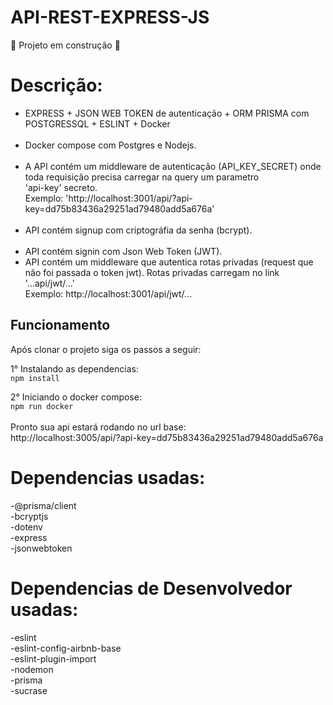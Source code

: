 # API-REST-EXPRESS-JS

:construction: Projeto em construção :construction: <br>

# Descrição:

- EXPRESS + JSON WEB TOKEN de autenticação + ORM PRISMA com POSTGRESSQL + ESLINT + Docker <br>
  <br>
- Docker compose com Postgres e Nodejs.<br>
  <br>
- A API contém um middleware de autenticação (API_KEY_SECRET) onde toda requisição precisa carregar na query um parametro<br> 'api-key' secreto.<br>
  Exemplo: 'http://localhost:3001/api/?api-key=dd75b83436a29251ad79480add5a676a'<br>
  <br>
- API contém signup com criptográfia da senha (bcrypt).<br>
  <br>
- API contém signin com Json Web Token (JWT).
  <br>
- API contém um middleware que autentica rotas privadas (request que não foi passada o token jwt). Rotas privadas carregam no link '...api/jwt/...'<br>
  Exemplo: http://localhost:3001/api/jwt/...<br>

## Funcionamento

Após clonar o projeto siga os passos a seguir:<br>

1° Instalando as dependencias:<br>
`npm install`<br>

2° Iniciando o docker compose:<br>
`npm run docker`<br>
<br>
Pronto sua api estará rodando no url base:<br>
http://localhost:3005/api/?api-key=dd75b83436a29251ad79480add5a676a<br>

# Dependencias usadas:

-@prisma/client<br>
-bcryptjs<br>
-dotenv<br>
-express<br>
-jsonwebtoken<br>

# Dependencias de Desenvolvedor usadas:

-eslint<br>
-eslint-config-airbnb-base<br>
-eslint-plugin-import<br>
-nodemon<br>
-prisma<br>
-sucrase<br>
